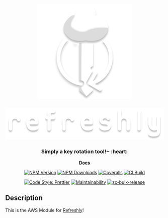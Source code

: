<h2 align="center">
  <div>
    <a href="https://github.com/rain-cafe/refreshly">
      <img height="300px" src="https://raw.githubusercontent.com/rain-cafe/logos/main/refreshly/logo.png?sanitize=true">
      <br>
      <br>
      <img height="100px" src="https://raw.githubusercontent.com/rain-cafe/logos/main/refreshly/refreshly.png?sanitize=true">
    </a>
  </div>
</h2>

<h3 align="center">
  Simply a key rotation tool!~ :heart:
</h3>

<p align="center">
	<strong>
		<a href="https://refreshly.gitbook.io">Docs</a>
	</strong>
</p>

<div align="center">

[![NPM Version][npm-version-image]][npm-url]
[![NPM Downloads][npm-downloads-image]][npm-url]
[![Coveralls][coveralls-image]][coveralls-url]
[![CI Build][github-actions-image]][github-actions-url]

[![Code Style: Prettier][code-style-image]][code-style-url]
[![Maintainability][maintainability-image]][maintainability-url]
[![zx-bulk-release][zx-bulk-release-image]][zx-bulk-release-url]

</div>

## Description

This is the AWS Module for [Refreshly](https://github.com/rain-cafe/refreshly)!

[npm-version-image]: https://img.shields.io/npm/v/@refreshly/aws.svg
[npm-downloads-image]: https://img.shields.io/npm/dm/@refreshly/aws.svg
[npm-url]: https://npmjs.org/package/@refreshly/aws
[github-actions-image]: https://img.shields.io/github/actions/workflow/status/rain-cafe/refreshly/ci.yml?event=push&style=flat
[github-actions-url]: https://github.com/rain-cafe/refreshly/actions/workflows/ci.yml
[coveralls-image]: https://img.shields.io/coveralls/rain-cafe/refreshly.svg
[coveralls-url]: https://coveralls.io/github/rain-cafe/refreshly?branch=main
[code-style-image]: https://img.shields.io/badge/code%20style-prettier-ff69b4.svg
[code-style-url]: https://prettier.io
[maintainability-image]: https://img.shields.io/codeclimate/maintainability/rain-cafe/refreshly
[maintainability-url]: https://codeclimate.com/github/rain-cafe/refreshly/maintainability
[zx-bulk-release-url]: https://github.com/semrel-extra/zx-bulk-release
[zx-bulk-release-image]: https://img.shields.io/badge/%F0%9F%93%A6%F0%9F%9A%80-zx--bulk--release-e10079
